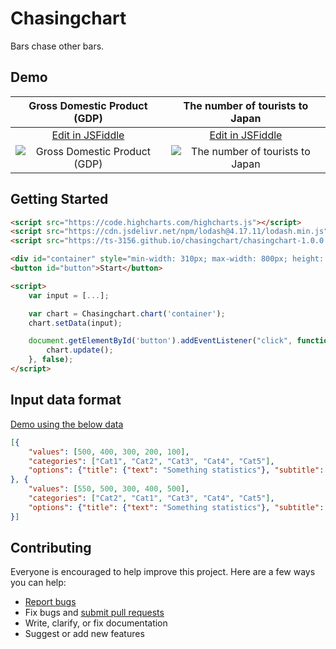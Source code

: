 # Chasingchart

Bars chase other bars.

## Demo

| Gross Domestic Product (GDP) | The number of tourists to Japan |
:----: | :----:
| [Edit in JSFiddle](https://jsfiddle.net/Shinohara/s0nbcq8p/4/) | [Edit in JSFiddle](https://jsfiddle.net/Shinohara/5tvLcpxu/5/) |
| ![Gross Domestic Product (GDP)](https://github.com/ts-3156/chasingchart/blob/master/media/gdp.gif) | ![The number of tourists to Japan](https://github.com/ts-3156/chasingchart/blob/master/media/tourists.gif) |


## Getting Started

```html
<script src="https://code.highcharts.com/highcharts.js"></script>
<script src="https://cdn.jsdelivr.net/npm/lodash@4.17.11/lodash.min.js"></script>
<script src="https://ts-3156.github.io/chasingchart/chasingchart-1.0.0.js"></script>

<div id="container" style="min-width: 310px; max-width: 800px; height: 400px; margin: 0 auto"></div>
<button id="button">Start</button>

<script>
    var input = [...];

    var chart = Chasingchart.chart('container');
    chart.setData(input);

    document.getElementById('button').addEventListener("click", function (event) {
        chart.update();
    }, false);
</script>
```

## Input data format

[Demo using the below data](https://jsfiddle.net/Shinohara/pxcawzhr/4/)

```json
[{
    "values": [500, 400, 300, 200, 100],
    "categories": ["Cat1", "Cat2", "Cat3", "Cat4", "Cat5"],
    "options": {"title": {"text": "Something statistics"}, "subtitle": {"text": "1900"}}
}, {
    "values": [550, 500, 300, 400, 500],
    "categories": ["Cat2", "Cat1", "Cat3", "Cat4", "Cat5"],
    "options": {"title": {"text": "Something statistics"}, "subtitle": {"text": "2000"}}
}]
```

## Contributing

Everyone is encouraged to help improve this project. Here are a few ways you can help:

- [Report bugs](https://github.com/ts-3156/chasingchart/issues)
- Fix bugs and [submit pull requests](https://github.com/ts-3156/chasingchart/pulls)
- Write, clarify, or fix documentation
- Suggest or add new features
